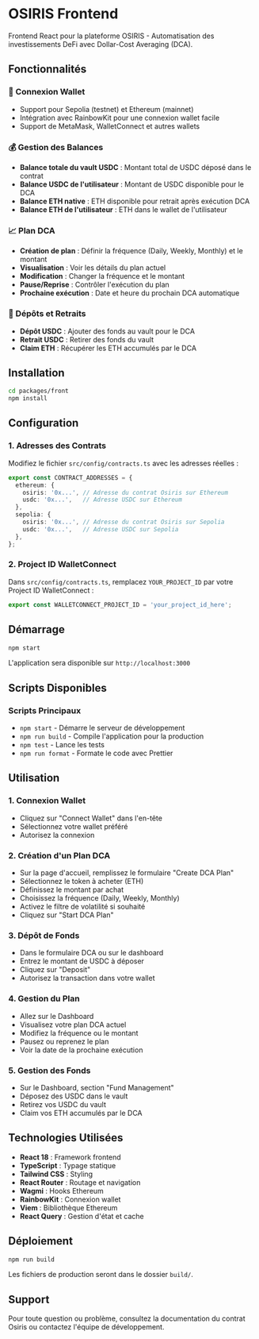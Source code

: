 # OSIRIS Frontend

Frontend React pour la plateforme OSIRIS - Automatisation des investissements DeFi avec Dollar-Cost Averaging (DCA).

## Fonctionnalités

### 🔗 Connexion Wallet

- Support pour Sepolia (testnet) et Ethereum (mainnet)
- Intégration avec RainbowKit pour une connexion wallet facile
- Support de MetaMask, WalletConnect et autres wallets

### 💰 Gestion des Balances

- **Balance totale du vault USDC** : Montant total de USDC déposé dans le contrat
- **Balance USDC de l'utilisateur** : Montant de USDC disponible pour le DCA
- **Balance ETH native** : ETH disponible pour retrait après exécution DCA
- **Balance ETH de l'utilisateur** : ETH dans le wallet de l'utilisateur

### 📈 Plan DCA

- **Création de plan** : Définir la fréquence (Daily, Weekly, Monthly) et le montant
- **Visualisation** : Voir les détails du plan actuel
- **Modification** : Changer la fréquence et le montant
- **Pause/Reprise** : Contrôler l'exécution du plan
- **Prochaine exécution** : Date et heure du prochain DCA automatique

### 💸 Dépôts et Retraits

- **Dépôt USDC** : Ajouter des fonds au vault pour le DCA
- **Retrait USDC** : Retirer des fonds du vault
- **Claim ETH** : Récupérer les ETH accumulés par le DCA

## Installation

```bash
cd packages/front
npm install
```

## Configuration

### 1. Adresses des Contrats

Modifiez le fichier `src/config/contracts.ts` avec les adresses réelles :

```typescript
export const CONTRACT_ADDRESSES = {
  ethereum: {
    osiris: '0x...', // Adresse du contrat Osiris sur Ethereum
    usdc: '0x...',   // Adresse USDC sur Ethereum
  },
  sepolia: {
    osiris: '0x...', // Adresse du contrat Osiris sur Sepolia
    usdc: '0x...',   // Adresse USDC sur Sepolia
  },
};
```

### 2. Project ID WalletConnect

Dans `src/config/contracts.ts`, remplacez `YOUR_PROJECT_ID` par votre Project ID WalletConnect :

```typescript
export const WALLETCONNECT_PROJECT_ID = 'your_project_id_here';
```

## Démarrage

```bash
npm start
```

L'application sera disponible sur `http://localhost:3000`

## Scripts Disponibles

### Scripts Principaux

- `npm start` - Démarre le serveur de développement
- `npm run build` - Compile l'application pour la production
- `npm test` - Lance les tests
- `npm run format` - Formate le code avec Prettier

## Utilisation

### 1. Connexion Wallet

- Cliquez sur "Connect Wallet" dans l'en-tête
- Sélectionnez votre wallet préféré
- Autorisez la connexion

### 2. Création d'un Plan DCA

- Sur la page d'accueil, remplissez le formulaire "Create DCA Plan"
- Sélectionnez le token à acheter (ETH)
- Définissez le montant par achat
- Choisissez la fréquence (Daily, Weekly, Monthly)
- Activez le filtre de volatilité si souhaité
- Cliquez sur "Start DCA Plan"

### 3. Dépôt de Fonds

- Dans le formulaire DCA ou sur le dashboard
- Entrez le montant de USDC à déposer
- Cliquez sur "Deposit"
- Autorisez la transaction dans votre wallet

### 4. Gestion du Plan

- Allez sur le Dashboard
- Visualisez votre plan DCA actuel
- Modifiez la fréquence ou le montant
- Pausez ou reprenez le plan
- Voir la date de la prochaine exécution

### 5. Gestion des Fonds

- Sur le Dashboard, section "Fund Management"
- Déposez des USDC dans le vault
- Retirez vos USDC du vault
- Claim vos ETH accumulés par le DCA

## Technologies Utilisées

- **React 18** : Framework frontend
- **TypeScript** : Typage statique
- **Tailwind CSS** : Styling
- **React Router** : Routage et navigation
- **Wagmi** : Hooks Ethereum
- **RainbowKit** : Connexion wallet
- **Viem** : Bibliothèque Ethereum
- **React Query** : Gestion d'état et cache

## Déploiement

```bash
npm run build
```

Les fichiers de production seront dans le dossier `build/`.

## Support

Pour toute question ou problème, consultez la documentation du contrat Osiris ou contactez l'équipe de développement.
